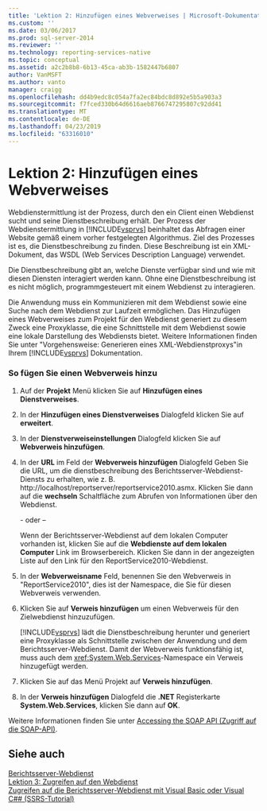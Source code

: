 ```yaml
---
title: 'Lektion 2: Hinzufügen eines Webverweises | Microsoft-Dokumentation'
ms.custom: ''
ms.date: 03/06/2017
ms.prod: sql-server-2014
ms.reviewer: ''
ms.technology: reporting-services-native
ms.topic: conceptual
ms.assetid: a2c2b8b8-6b13-45ca-ab3b-1582447b6807
author: VanMSFT
ms.author: vanto
manager: craigg
ms.openlocfilehash: dd4b9edc8c054a7fa2ec84bdc8d892e5b5a903a3
ms.sourcegitcommit: f7fced330b64d6616aeb8766747295807c92dd41
ms.translationtype: MT
ms.contentlocale: de-DE
ms.lasthandoff: 04/23/2019
ms.locfileid: "63316010"
---
```

# <a name="lesson-2-adding-a-web-reference"></a>Lektion 2: Hinzufügen eines Webverweises
  Webdienstermittlung ist der Prozess, durch den ein Client einen Webdienst sucht und seine Dienstbeschreibung erhält. Der Prozess der Webdienstermittlung in [!INCLUDE[vsprvs](../includes/vsprvs-md.md)] beinhaltet das Abfragen einer Website gemäß einem vorher festgelegten Algorithmus. Ziel des Prozesses ist es, die Dienstbeschreibung zu finden. Diese Beschreibung ist ein XML-Dokument, das WSDL (Web Services Description Language) verwendet.  
  
 Die Dienstbeschreibung gibt an, welche Dienste verfügbar sind und wie mit diesen Diensten interagiert werden kann. Ohne eine Dienstbeschreibung ist es nicht möglich, programmgesteuert mit einem Webdienst zu interagieren.  
  
 Die Anwendung muss ein Kommunizieren mit dem Webdienst sowie eine Suche nach dem Webdienst zur Laufzeit ermöglichen. Das Hinzufügen eines Webverweises zum Projekt für den Webdienst generiert zu diesem Zweck eine Proxyklasse, die eine Schnittstelle mit dem Webdienst sowie eine lokale Darstellung des Webdiensts bietet. Weitere Informationen finden Sie unter "Vorgehensweise: Generieren eines XML-Webdienstproxys"in Ihrem [!INCLUDE[vsprvs](../includes/vsprvs-md.md)] Dokumentation.  
  
### <a name="to-add-a-web-reference"></a>So fügen Sie einen Webverweis hinzu  
  
1.  Auf der **Projekt** Menü klicken Sie auf **Hinzufügen eines Dienstverweises**.  
  
2.  In der **Hinzufügen eines Dienstverweises** Dialogfeld klicken Sie auf **erweitert**.  
  
3.  In der **Dienstverweiseinstellungen** Dialogfeld klicken Sie auf **Webverweis hinzufügen**.  
  
4.  In der **URL** im Feld der **Webverweis hinzufügen** Dialogfeld Geben Sie die URL, um die dienstbeschreibung des Berichtsserver-Webdienst-Diensts zu erhalten, wie z. B. http://localhost/reportserver/reportservice2010.asmx. Klicken Sie dann auf die **wechseln** Schaltfläche zum Abrufen von Informationen über den Webdienst.  
  
     \- oder –  
  
     Wenn der Berichtsserver-Webdienst auf dem lokalen Computer vorhanden ist, klicken Sie auf die **Webdienste auf dem lokalen Computer** Link im Browserbereich. Klicken Sie dann in der angezeigten Liste auf den Link für den ReportService2010-Webdienst.  
  
5.  In der **Webverweisname** Feld, benennen Sie den Webverweis in "ReportService2010", dies ist der Namespace, die Sie für diesen Webverweis verwenden.  
  
6.  Klicken Sie auf **Verweis hinzufügen** um einen Webverweis für den Zielwebdienst hinzuzufügen.  
  
     [!INCLUDE[vsprvs](../includes/vsprvs-md.md)] lädt die Dienstbeschreibung herunter und generiert eine Proxyklasse als Schnittstelle zwischen der Anwendung und dem Berichtsserver-Webdienst. Damit der Webverweis funktionsfähig ist, muss auch dem <xref:System.Web.Services>-Namespace ein Verweis hinzugefügt werden.  
  
7.  Klicken Sie auf das Menü Projekt auf **Verweis hinzufügen**.  
  
8.  In der **Verweis hinzufügen** Dialogfeld die **.NET** Registerkarte **System.Web.Services**, klicken Sie dann auf **OK**.  
  
 Weitere Informationen finden Sie unter [Accessing the SOAP API (Zugriff auf die SOAP-API)](../reporting-services/report-server-web-service/accessing-the-soap-api.md).  
  
## <a name="see-also"></a>Siehe auch  
 [Berichtsserver-Webdienst](../reporting-services/report-server-web-service/report-server-web-service.md)   
 [Lektion 3: Zugreifen auf den Webdienst](../../2014/tutorials/lesson-3-accessing-the-web-service.md)   
 [Zugreifen auf die Berichtsserver-Webdienst mit Visual Basic oder Visual C#&#35; &#40;SSRS-Tutorial&#41;](../../2014/tutorials/access-report-server-web-service-vb-vcsharp-ssrs-tutorial.md)  
  
  
